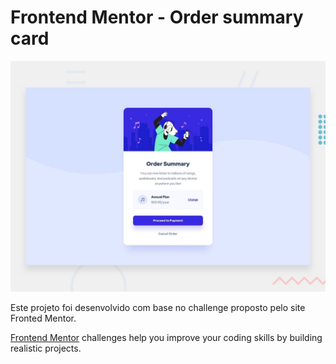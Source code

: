 # Frontend Mentor - Order summary card

![Design preview for the Order summary card coding challenge](./design/desktop-preview.jpg)

Este projeto foi desenvolvido com base no challenge proposto pelo site Fronted Mentor.

[Frontend Mentor](https://www.frontendmentor.io) challenges help you improve your coding skills by building realistic projects.